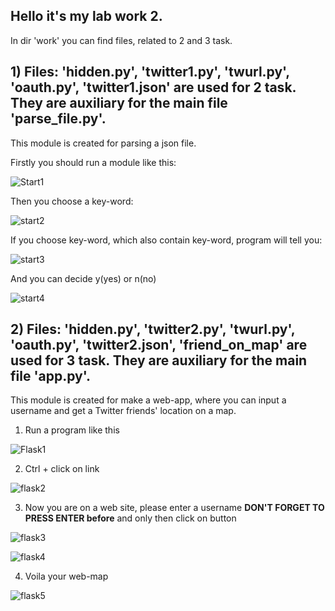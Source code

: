## Hello it's my lab work 2.

In dir 'work' you can find files, related to 2 and 3 task.

## 1) Files: 'hidden.py', 'twitter1.py', 'twurl.py', 'oauth.py', 'twitter1.json' are used for 2 task. They are auxiliary for the main file 'parse_file.py'.
This module is created for parsing a json file.

Firstly you should run a module like this:

![Start1](https://user-images.githubusercontent.com/91615532/154505171-6edfe9c0-f4dd-429a-a402-7f34c03a8ef0.png)

Then you choose a key-word:

![start2](https://user-images.githubusercontent.com/91615532/154505344-7656bbfe-87d0-452b-9c20-260b1113aae3.png)

If you choose key-word, which also contain key-word, program will tell you:

![start3](https://user-images.githubusercontent.com/91615532/154506435-272812c3-efb5-43c4-a76d-0eb7ec5ff0b3.png)

And you can decide y(yes) or n(no)

![start4](https://user-images.githubusercontent.com/91615532/154506524-1f68c09a-80a5-42c4-97e2-da88695a6bf3.png)


## 2) Files: 'hidden.py', 'twitter2.py', 'twurl.py', 'oauth.py', 'twitter2.json', 'friend_on_map' are used for 3 task. They are auxiliary for the main file 'app.py'.
This module is created for make a web-app, where you can input a username and get a Twitter friends' location on a map.

1. Run a program like this

![Flask1](https://user-images.githubusercontent.com/91615532/154508693-a9aa4b96-6a52-4b13-92ff-517c31d2fef9.png)

2. Ctrl + click on link

![flask2](https://user-images.githubusercontent.com/91615532/154508783-64b33c48-811e-4284-b03e-470fa2d527fe.png)

3. Now you are on a web site, please enter a username **DON'T FORGET TO PRESS ENTER before** and only then click on button

![flask3](https://user-images.githubusercontent.com/91615532/154508998-e2aeed27-e058-47c8-8cec-1bc035e661b0.png)

![flask4](https://user-images.githubusercontent.com/91615532/154509024-72f45ecb-a885-472a-88a6-033b20afe8ec.png)

4. Voila your web-map

![flask5](https://user-images.githubusercontent.com/91615532/154509134-c7c24c59-7922-4b83-861a-06880621d9cc.png)

